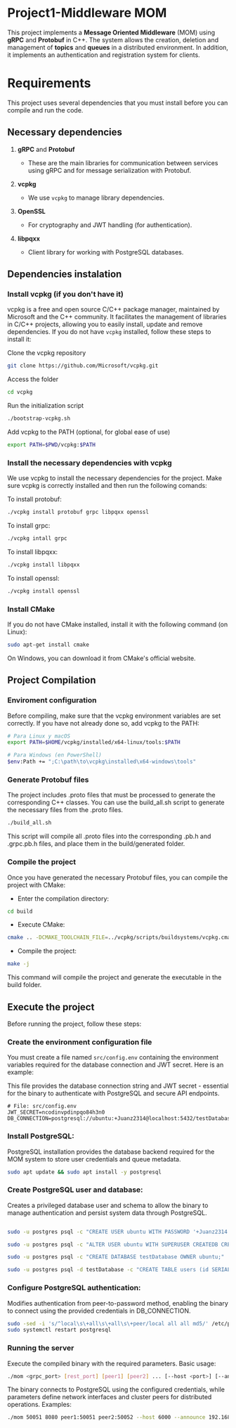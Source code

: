 # Project1-Middleware MOM

This project implements a **Message Oriented Middleware** (MOM) using **gRPC** and **Protobuf** in C++. The system allows the creation, deletion and management of **topics** and **queues** in a distributed environment. In addition, it implements an authentication and registration system for clients.

# Requirements 

This project uses several dependencies that you must install before you can compile and run the code.

## Necessary dependencies

1. **gRPC** and **Protobuf**  
   - These are the main libraries for communication between services using gRPC and for message serialization with Protobuf.
   
2. **vcpkg**  
   - We use `vcpkg` to manage library dependencies.

3. **OpenSSL**  
   - For cryptography and JWT handling (for authentication).

4. **libpqxx**  
   - Client library for working with PostgreSQL databases.

## Dependencies instalation

### Install vcpkg (if you don't have it)

vcpkg is a free and open source C/C++ package manager, maintained by Microsoft and the C++ community. It facilitates the management of libraries in C/C++ projects, allowing you to easily install, update and remove dependencies.
If you do not have `vcpkg` installed, follow these steps to install it:


Clone the vcpkg repository

````bash
git clone https://github.com/Microsoft/vcpkg.git
````

Access the folder

````bash
cd vcpkg
````

Run the initialization script

````bash
./bootstrap-vcpkg.sh
````

Add vcpkg to the PATH (optional, for global ease of use)

````bash
export PATH=$PWD/vcpkg:$PATH
````

### Install the necessary dependencies with vcpkg

We use vcpkg to install the necessary dependencies for the project. Make sure vcpkg is correctly installed and then run the following comands:

To install protobuf:
````bash
./vcpkg install protobuf grpc libpqxx openssl
````

To install grpc:
````bash
./vcpkg intall grpc
````

To install libpqxx:
````bash
./vcpkg install libpqxx
````

To install openssl:
````bash
./vcpkg install openssl
````

### Install CMake

If you do not have CMake installed, install it with the following command (on Linux):
````bash
sudo apt-get install cmake
````
On Windows, you can download it from CMake's official website.

## Project Compilation

### Enviroment configuration

Before compiling, make sure that the vcpkg environment variables are set correctly. If you have not already done so, add vcpkg to the PATH:
````bash
# Para Linux y macOS
export PATH=$HOME/vcpkg/installed/x64-linux/tools:$PATH

# Para Windows (en PowerShell)
$env:Path += ";C:\path\to\vcpkg\installed\x64-windows\tools"
````

### Generate Protobuf files
The project includes .proto files that must be processed to generate the corresponding C++ classes.
You can use the build_all.sh script to generate the necessary files from the .proto files.
````bash
./build_all.sh
````
This script will compile all .proto files into the corresponding .pb.h and .grpc.pb.h files, and place them in the build/generated folder.

### Compile the project
Once you have generated the necessary Protobuf files, you can compile the project with CMake:

- Enter the compilation directory:
````bash
cd build
````

- Execute CMake:
````bash
cmake .. -DCMAKE_TOOLCHAIN_FILE=../vcpkg/scripts/buildsystems/vcpkg.cmake
````

- Compile the project:
````bash
make -j
````
This command will compile the project and generate the executable in the build folder.


## Execute the project

Before running the project, follow these steps:

### Create the environment configuration file

You must create a file named `src/config.env` containing the environment variables required for the database connection and JWT secret. Here is an example:

This file provides the database connection string and JWT secret - essential for the binary to authenticate with PostgreSQL and secure API endpoints.
```env
# File: src/config.env
JWT_SECRET=ncodinvpdinpqo84h3n0
DB_CONNECTION=postgresql://ubuntu:+Juanz2314@localhost:5432/testDatabase
```
### Install PostgreSQL:
PostgreSQL installation provides the database backend required for the MOM system to store user credentials and queue metadata.
```bash
sudo apt update && sudo apt install -y postgresql
```

### Create PostgreSQL user and database:
Creates a privileged database user and schema to allow the binary to manage authentication and persist system data through PostgreSQL.
````bash

sudo -u postgres psql -c "CREATE USER ubuntu WITH PASSWORD '+Juanz2314';"

sudo -u postgres psql -c "ALTER USER ubuntu WITH SUPERUSER CREATEDB CREATEROLE;"

sudo -u postgres psql -c "CREATE DATABASE testDatabase OWNER ubuntu;"

sudo -u postgres psql -d testDatabase -c "CREATE TABLE users (id SERIAL PRIMARY KEY, username VARCHAR(50) UNIQUE NOT NULL, password_hash TEXT NOT NULL);"
````

### Configure PostgreSQL authentication:
Modifies authentication from peer-to-password method, enabling the binary to connect using the provided credentials in DB_CONNECTION.
````bash
sudo -sed -i 's/^local\s\+all\s\+all\s\+peer/local all all md5/' /etc/postgresql/*/main/pg_hba.conf
sudo systemctl restart postgresql
````

### Running the server 
Execute the compiled binary with the required parameters. Basic usage:
````bash
./mom <grpc_port> [rest_port] [peer1] [peer2] ... [--host <port>] [--announce <host_ip>]
````
The binary connects to PostgreSQL using the configured credentials, while parameters define network interfaces and cluster peers for distributed operations.
Examples:
````bash
./mom 50051 8080 peer1:50051 peer2:50052 --host 6000 --announce 192.168.1.100
````

